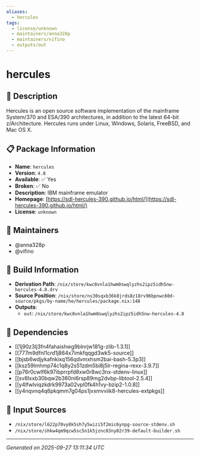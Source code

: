 ```yaml
---
aliases:
  - hercules
tags:
  - license/unknown
  - maintainers/anna328p
  - maintainers/vifino
  - outputs/out
---
```


# hercules

## 📝 Description

Hercules is an open source software implementation of the mainframe
System/370 and ESA/390 architectures, in addition to the latest 64-bit
z/Architecture. Hercules runs under Linux, Windows, Solaris, FreeBSD, and
Mac OS X.


## 📋 Package Information

- **Name**: `hercules`
- **Version**: `4.8`
- **Available**: ✅ Yes
- **Broken**: ✅ No
- **Description**: IBM mainframe emulator
- **Homepage**: [https://sdl-hercules-390.github.io/html/](https://sdl-hercules-390.github.io/html/)
- **License**: `unknown`
## 👥 Maintainers

- @anna328p
- @vifino


## 🔧 Build Information

- **Derivation Path**: `/nix/store/kwc0vnla1hwm0swqlyzhs2ipz5idh5nw-hercules-4.8.drv`
- **Source Position**: `/nix/store/ns30sqxb36k8jrds8z18rv96bpnwc60d-source/pkgs/by-name/he/hercules/package.nix:148`
- **Outputs**:
  - `out`:  `/nix/store/kwc0vnla1hwm0swqlyzhs2ipz5idh5nw-hercules-4.8`

## 🔗 Dependencies

- [[1j90z3lj3fn4fahaishwg9blnrjw181g-zlib-1.3.1]]
- [[777m9dfnl1crd1j864x7imkfqqgd3wk5-source]]
- [[bjsb6wdjykafnkixq156qdvmxhsm2bai-bash-5.3p3]]
- [[ksz59lmhmp74c1q8y2s51zdm5bi8j5lr-regina-rexx-3.9.7]]
- [[p76r0cwlf6k97ibprrpfd8xw0r8wc3nx-stdenv-linux]]
- [[sv8lxxb30bqw2b360ni6rsp89mg2dvbp-libtool-2.5.4]]
- [[y4lfwlviqzkdrk9973a02vpl0fk4h1vy-bzip2-1.0.8]]
- [[y4nqvnq4q6pkqmm7g04ps1jvxmvviik8-hercules-extpkgs]]

## 📁 Input Sources

- `/nix/store/l622p70vy8k5sh7y5wizi5f2mic6ynpg-source-stdenv.sh`
- `/nix/store/shkw4qm9qcw5sc5n1k5jznc83ny02r39-default-builder.sh`

---
*Generated on 2025-09-27 13:11:34 UTC*
